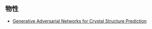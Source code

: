 <a id="Material"></a>

## 物性

- [Generative Adversarial Networks for Crystal Structure Prediction](https://pubs.acs.org/doi/10.1021/acscentsci.0c00426)
